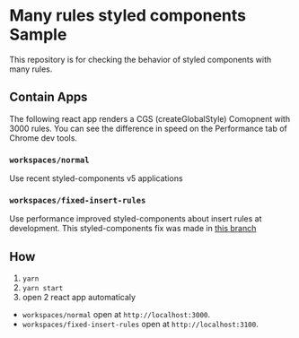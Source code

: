 # Many rules styled components Sample

This repository is for checking the behavior of styled components with many rules.

## Contain Apps

The following react app renders a CGS (createGlobalStyle) Comopnent with 3000 rules.
You can see the difference in speed on the Performance tab of Chrome dev tools.

### `workspaces/normal` 

Use recent styled-components v5 applications

### `workspaces/fixed-insert-rules`

Use performance improved styled-components about insert rules at development.
This styled-components fix was made in [this branch](https://github.com/strozw/styled-components/tree/fix-insertRules-performance-in-TextTag)

## How

1. `yarn`
2. `yarn start`
3. open 2 react app automaticaly
 * `workspaces/normal` open at `http://localhost:3000`.
 * `workspaces/fixed-insert-rules` open at `http://localhost:3100`.
